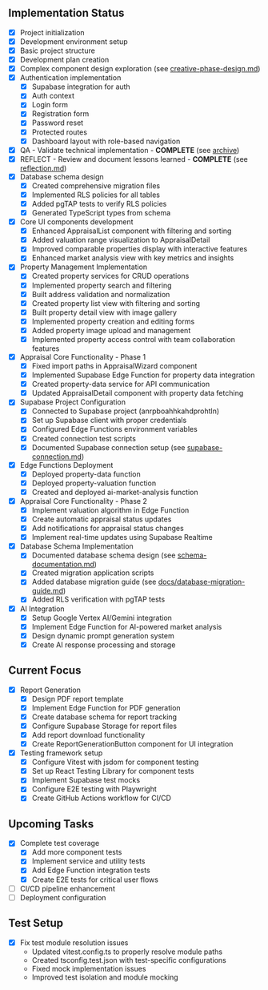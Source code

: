 ## Implementation Status

- [x] Project initialization
- [x] Development environment setup
- [x] Basic project structure
- [x] Development plan creation
- [x] Complex component design exploration (see [creative-phase-design.md](./creative-phase-design.md))
- [x] Authentication implementation
  - [x] Supabase integration for auth
  - [x] Auth context
  - [x] Login form
  - [x] Registration form
  - [x] Password reset
  - [x] Protected routes
  - [x] Dashboard layout with role-based navigation
- [x] QA - Validate technical implementation - **COMPLETE** (see [archive](./docs/archive/technical-implementation-validation.md))
- [x] REFLECT - Review and document lessons learned - **COMPLETE** (see [reflection.md](./reflection.md))
- [x] Database schema design
  - [x] Created comprehensive migration files
  - [x] Implemented RLS policies for all tables
  - [x] Added pgTAP tests to verify RLS policies
  - [x] Generated TypeScript types from schema 
- [x] Core UI components development
  - [x] Enhanced AppraisalList component with filtering and sorting
  - [x] Added valuation range visualization to AppraisalDetail
  - [x] Improved comparable properties display with interactive features
  - [x] Enhanced market analysis view with key metrics and insights
- [x] Property Management Implementation
  - [x] Created property services for CRUD operations
  - [x] Implemented property search and filtering
  - [x] Built address validation and normalization
  - [x] Created property list view with filtering and sorting
  - [x] Built property detail view with image gallery
  - [x] Implemented property creation and editing forms
  - [x] Added property image upload and management
  - [x] Implemented property access control with team collaboration features
- [x] Appraisal Core Functionality - Phase 1
  - [x] Fixed import paths in AppraisalWizard component 
  - [x] Implemented Supabase Edge Function for property data integration
  - [x] Created property-data service for API communication
  - [x] Updated AppraisalDetail component with property data fetching
- [x] Supabase Project Configuration
  - [x] Connected to Supabase project (anrpboahhkahdprohtln)
  - [x] Set up Supabase client with proper credentials
  - [x] Configured Edge Functions environment variables
  - [x] Created connection test scripts
  - [x] Documented Supabase connection setup (see [supabase-connection.md](./supabase-connection.md))
- [x] Edge Functions Deployment
  - [x] Deployed property-data function
  - [x] Deployed property-valuation function
  - [x] Created and deployed ai-market-analysis function
- [x] Appraisal Core Functionality - Phase 2
  - [x] Implement valuation algorithm in Edge Function
  - [x] Create automatic appraisal status updates
  - [x] Add notifications for appraisal status changes
  - [x] Implement real-time updates using Supabase Realtime
- [x] Database Schema Implementation
  - [x] Documented database schema design (see [schema-documentation.md](./schema-documentation.md))
  - [x] Created migration application scripts
  - [x] Added database migration guide (see [docs/database-migration-guide.md](./docs/database-migration-guide.md))
  - [x] Added RLS verification with pgTAP tests
- [x] AI Integration
  - [x] Setup Google Vertex AI/Gemini integration
  - [x] Implement Edge Function for AI-powered market analysis
  - [x] Design dynamic prompt generation system
  - [x] Create AI response processing and storage

## Current Focus
- [x] Report Generation
  - [x] Design PDF report template
  - [x] Implement Edge Function for PDF generation
  - [x] Create database schema for report tracking 
  - [x] Configure Supabase Storage for report files
  - [x] Add report download functionality
  - [x] Create ReportGenerationButton component for UI integration
- [x] Testing framework setup
  - [x] Configure Vitest with jsdom for component testing
  - [x] Set up React Testing Library for component tests
  - [x] Implement Supabase test mocks
  - [x] Configure E2E testing with Playwright
  - [x] Create GitHub Actions workflow for CI/CD

## Upcoming Tasks
- [x] Complete test coverage
  - [x] Add more component tests
  - [x] Implement service and utility tests
  - [x] Add Edge Function integration tests
  - [x] Create E2E tests for critical user flows
- [ ] CI/CD pipeline enhancement
- [ ] Deployment configuration

## Test Setup

- [X] Fix test module resolution issues
  - Updated vitest.config.ts to properly resolve module paths
  - Created tsconfig.test.json with test-specific configurations
  - Fixed mock implementation issues
  - Improved test isolation and module mocking
